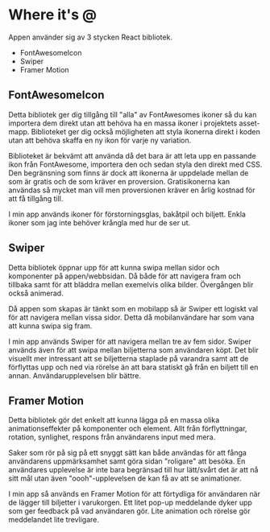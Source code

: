 # Where it's @

Appen använder sig av 3 stycken React bibliotek.

-   FontAwesomeIcon
-   Swiper
-   Framer Motion

## FontAwesomeIcon

Detta bibliotek ger dig tillgång till "alla" av FontAwesomes ikoner så du kan importera dem direkt utan att behöva ha en massa ikoner i projektets asset-mapp. Biblioteket ger dig också möjligheten att styla ikonerna direkt i koden utan att behöva skaffa en ny ikon för varje ny variation.

Biblioteket är bekvämt att använda då det bara är att leta upp en passande ikon från FontAwesome, importera den och sedan styla den direkt med CSS. Den begränsning som finns är dock att ikonerna är uppdelade mellan de som är gratis och de som kräver en proversion. Gratisikonerna kan användas så mycket man vill men proversionen kräver en årlig kostnad för att få tillgång till.

I min app används ikoner för förstorningsglas, bakåtpil och biljett. Enkla ikoner som jag inte behöver krångla med hur de ser ut.

## Swiper

Detta bibliotek öppnar upp för att kunna swipa mellan sidor och komponenter på appen/webbsidan. Då både för att navigera fram och tillbaka samt för att bläddra mellan exemelvis olika bilder. Övergången blir också animerad.

Då appen som skapas är tänkt som en mobilapp så är Swiper ett logiskt val för att navigera mellan vissa sidor. Detta då mobilanvändare har som vana att kunna swipa sig fram.

I min app används Swiper för att navigera mellan tre av fem sidor. Swiper används även för att swipa mellan biljetterna som användaren köpt. Det blir visuellt mer intressant att se biljetterna staplade på varandra samt att de förflyttas upp och ned via rörelse än att bara statiskt gå från en biljett till en annan. Användarupplevelsen blir bättre.

## Framer Motion

Detta bibliotek gör det enkelt att kunna lägga på en massa olika animationseffekter på komponenter och element. Allt från förflyttningar, rotation, synlighet, respons från användarens input med mera.

Saker som rör på sig på ett snyggt sätt kan både användas för att fånga användarens uppmärksamhet samt göra sidan "roligare" att besöka. En användares upplevelse är inte bara begränsad till hur lätt/svårt det är att nå sitt mål utan även "oooh"-upplevelsen de kan få av att se animationer.

I min app så används en Framer Motion för att förtydliga för användaren när de lägger till biljetter i varukorgen. Ett litet pop-up meddelande dyker upp som ger feedback på vad användaren gör. Lite animation och rörelse gör meddelandet lite trevligare.
